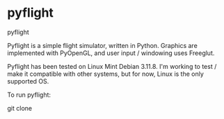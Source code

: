 # pyflight
pyflight

Pyflight is a simple flight simulator, written in Python. Graphics are implemented
with PyOpenGL, and user input / windowing uses Freeglut. 

Pyflight has been tested on Linux Mint Debian 3.11.8. I'm working to test  / make
it compatible with other systems, but for now, Linux is the only supported OS.

To run pyflight:

git clone 
